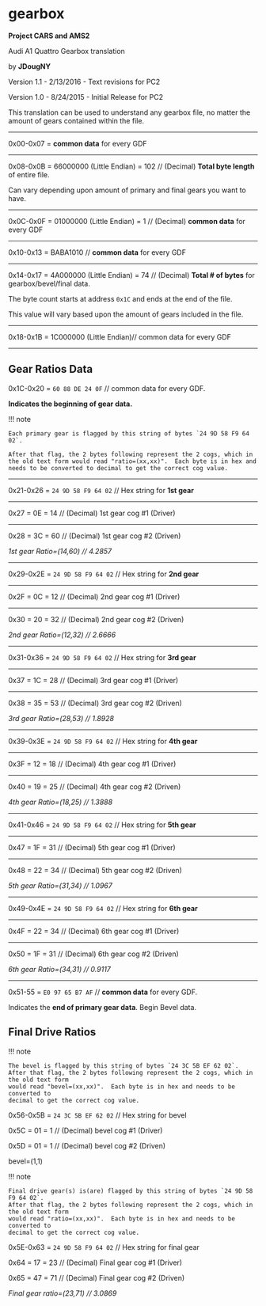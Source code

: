 # gearbox

**Project CARS and AMS2**

Audi A1 Quattro Gearbox translation

by **JDougNY**

Version 1.1 - 2/13/2016 - Text revisions  for PC2

Version 1.0 - 8/24/2015 - Initial Release for PC2

This translation can be used to understand any gearbox file, no matter the amount of gears contained within the file.

___

0x00-0x07 = **common data** for every GDF

___

0x08-0x0B = 66000000 (Little Endian) = 102 // (Decimal) **Total byte length** of entire file.

Can vary depending upon amount of primary and final gears you want to have.

___

0x0C-0x0F = 01000000 (Little Endian) = 1 // (Decimal) **common data** for every GDF

___

0x10-0x13 = BABA1010 // **common data** for every GDF

___

0x14-0x17 = 4A000000 (Little Endian) = 74 // (Decimal) **Total # of bytes** for gearbox/bevel/final data.

The byte count starts at address `0x1C` and ends at the end of the file.

This value will vary based upon the amount of gears included in the file.

___

0x18-0x1B = 1C000000 (Little Endian)// common data for every GDF

___

## Gear Ratios Data

0x1C-0x20 = `60 88 DE 24 0F` // common data for every GDF.


**Indicates the beginning of gear data.**

!!! note 

    Each primary gear is flagged by this string of bytes `24 9D 58 F9 64 02`.

    After that flag, the 2 bytes following represent the 2 cogs, which in the old text form would read "ratio=(xx,xx)".  Each byte is in hex and needs to be converted to decimal to get the correct cog value.

___

0x21-0x26 = `24 9D 58 F9 64 02` // Hex string for **1st gear**
___

0x27 = 0E = 14 // (Decimal) 1st gear cog #1 (Driver)
___

0x28 = 3C = 60 // (Decimal) 1st gear cog #2 (Driven)

*1st gear Ratio=(14,60) // 4.2857*

___

0x29-0x2E = `24 9D 58 F9 64 02` // Hex string for **2nd gear**
___

0x2F = 0C = 12 // (Decimal) 2nd gear cog #1 (Driver)
___

0x30 = 20 = 32 // (Decimal) 2nd gear cog #2 (Driven)

*2nd gear Ratio=(12,32) // 2.6666*

___

0x31-0x36 = `24 9D 58 F9 64 02` // Hex string for **3rd gear**
___

0x37 = 1C = 28 // (Decimal) 3rd gear cog #1 (Driver)
___

0x38 = 35 = 53 // (Decimal) 3rd gear cog #2 (Driven)

*3rd gear Ratio=(28,53) // 1.8928*

___

0x39-0x3E = `24 9D 58 F9 64 02` // Hex string for **4th gear**
___

0x3F = 12 = 18 // (Decimal) 4th gear cog #1 (Driver)
___

0x40 = 19 = 25 // (Decimal) 4th gear cog #2 (Driven)

*4th gear Ratio=(18,25) // 1.3888*

___

0x41-0x46 = `24 9D 58 F9 64 02` // Hex string for **5th gear**
___

0x47 = 1F = 31 // (Decimal) 5th gear cog #1 (Driver)
___

0x48 = 22 = 34 // (Decimal) 5th gear cog #2 (Driven)

*5th gear Ratio=(31,34) // 1.0967*

___

0x49-0x4E = `24 9D 58 F9 64 02` // Hex string for **6th gear**
___

0x4F = 22 = 34 // (Decimal) 6th gear cog #1 (Driver)
___

0x50 = 1F = 31 // (Decimal) 6th gear cog #2 (Driven)

*6th gear Ratio=(34,31) // 0.9117*

___

0x51-55 = `E0 97 65 B7 AF` // **common data** for every GDF.

Indicates the **end of primary gear data**.  Begin Bevel data.

## Final Drive Ratios

!!! note

    The bevel is flagged by this string of bytes `24 3C 5B EF 62 02`.
    After that flag, the 2 bytes following represent the 2 cogs, which in the old text form
    would read "bevel=(xx,xx)".  Each byte is in hex and needs to be converted to
    decimal to get the correct cog value.

0x56-0x5B = `24 3C 5B EF 62 02` // Hex string for bevel

0x5C = 01 = 1 // (Decimal) bevel cog #1 (Driver)

0x5D = 01 = 1 // (Decimal) bevel cog #2 (Driven)

bevel=(1,1)

!!! note 

    Final drive gear(s) is(are) flagged by this string of bytes `24 9D 58 F9 64 02`.
    After that flag, the 2 bytes following represent the 2 cogs, which in the old text form
    would read "ratio=(xx,xx)".  Each byte is in hex and needs to be converted to
    decimal to get the correct cog value.


0x5E-0x63 = `24 9D 58 F9 64 02` // Hex string for final gear

0x64 = 17 = 23 // (Decimal) Final gear cog #1 (Driver)

0x65 = 47 = 71 // (Decimal) Final gear cog #2 (Driven)

*Final gear ratio=(23,71) // 3.0869*


<script src="https://hypothes.is/embed.js" async></script>